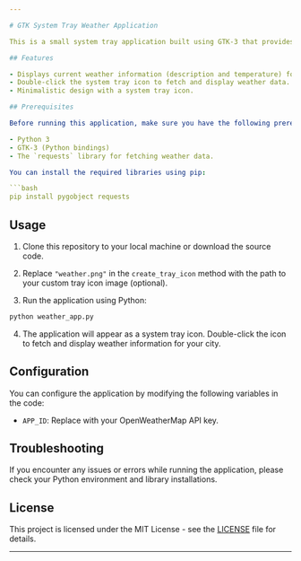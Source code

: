 ```yaml
---

# GTK System Tray Weather Application

This is a small system tray application built using GTK-3 that provides you with weather information for your city. You can access weather details by double-clicking the system tray icon.

## Features

- Displays current weather information (description and temperature) for your city.
- Double-click the system tray icon to fetch and display weather data.
- Minimalistic design with a system tray icon.

## Prerequisites

Before running this application, make sure you have the following prerequisites installed:

- Python 3
- GTK-3 (Python bindings)
- The `requests` library for fetching weather data.

You can install the required libraries using pip:

```bash
pip install pygobject requests
```

## Usage

1. Clone this repository to your local machine or download the source code.

2. Replace `"weather.png"` in the `create_tray_icon` method with the path to your custom tray icon image (optional).

3. Run the application using Python:

```bash
python weather_app.py
```

4. The application will appear as a system tray icon. Double-click the icon to fetch and display weather information for your city.

## Configuration

You can configure the application by modifying the following variables in the code:

- `APP_ID`: Replace with your OpenWeatherMap API key.

## Troubleshooting

If you encounter any issues or errors while running the application, please check your Python environment and library installations.

## License

This project is licensed under the MIT License - see the [LICENSE](LICENSE) file for details.

---
```

